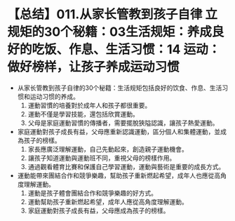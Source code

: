 # 【总结】011.从家长管教到孩子自律 立规矩的30个秘籍：03生活规矩：养成良好的吃饭、作息、生活习惯：14 运动：做好榜样，让孩子养成运动习惯

-   从家长管教到孩子自律的30个秘籍：生活规矩包括良好的饮食、作息、生活习惯和运动习惯的养成。
    1.  運動習慣的培養對於成年人和孩子都很重要。
    2.  運動不僅是學習技能，還包括欣賞運動。
    3.  父母是家庭運動習慣的傳播者，需要擺脫狹隘認識，讓孩子熱愛運動。
-   家庭運動對孩子成長有益，父母應重新認識運動，區分個人和集體運動，並成為孩子的榜樣。
    1.  家長應廣泛理解運動，自己先動起來，創造親子運動機會。
    2.  讓孩子知道運動與運動班不同，重視父母的榜樣作用。
    3.  通過觀看體育比賽和保護自己學習運動，運動與藝術是重要的成長方式。
-   運動能帶來團結合作和競爭樂趣，幫助孩子重新燃起希望，成年人也應從高角度理解運動。
    1.  運動是孩子體會團結合作和競爭樂趣的好方式。
    2.  運動幫助孩子重新燃起希望，成年人應從高角度理解運動。
    3.  家庭運動對孩子成長有益，父母應成為孩子的榜樣。